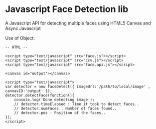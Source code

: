 Javascript Face Detection lib
=============================

A Javascript API for detecting multiple faces using HTML5 Canvas and Async Javascript

Use of Object: 
	
	-- HTML --
	
	<script type="text/javascript" src="face.js"></script>
	<script type="text/javascript" src="ccv.js"></script> 
	<script type="text/javascript" src="face.api.js"></script>
	
	<canvas id="output"></canvas> 
	
	<script type="text/javascript">
	var detector = new faceDetect({ imageUrl:'/path/to/local/image' , canvasID:'output' });
	detector.detectFace(function(){
		console.log('Done detecting image');
		// detector.timeElapsed : Time it took to detect faces..
		// detector.numFaces : Number of faces found..
		// detector.pos : Position of the faces..
	});
	</script>